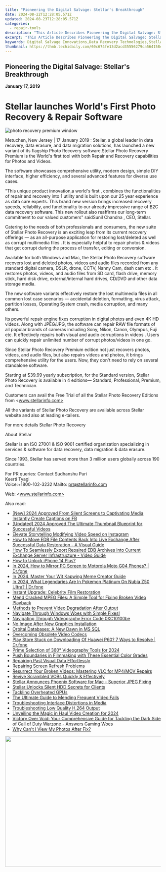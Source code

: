 ```yaml
---
title: "Pioneering the Digital Salvage: Stellar's Breakthrough"
date: 2024-08-22T12:28:05.571Z
updated: 2024-08-23T12:28:05.571Z
categories:
  - repair-tools
description: "This Article Describes Pioneering the Digital Salvage: Stellar's Breakthrough"
excerpt: "This Article Describes Pioneering the Digital Salvage: Stellar's Breakthrough"
keywords: Digital Salvage Innovations,Data Recovery Technologies,Stellar Tech Breakthroughs,Next-Gen Digital Recovery Solutions,Revolutionizing Data Retrieval,Stellar's Digital Forensics Advances,Breakthroughs in Data Salvage Techniques
thumbnail: https://thmb.techidaily.com/60c674fe13d2acd35556279ca564158ce88f6acfb541643cb5f48b7273c16f81.jpg
---
```


## Pioneering the Digital Salvage: Stellar's Breakthrough

**January 17, 2019**

# **Stellar launches World's First Photo Recovery & Repair Software**

![photo recovery premium window](https://www.stellarinfo.com/image/catalog/stellar_boxs/photo-recovery-premium-window.png)

 Metuchen, New Jersey | 17 January 2019 : Stellar, a global leader in data recovery, data erasure, and data migration solutions, has launched a new variant of its flagship Photo Recovery software.Stellar Photo Recovery Premium is the World's first tool with both Repair and Recovery capabilities for Photos and Videos.

 The software showcases comprehensive utility, modern design, simple DIY interface, higher efficiency, and several advanced features for diverse use cases.

 "This unique product innovation,a world's first , combines the functionalities of repair and recovery into 1 utility and is built upon our 25 year experience as data care experts. This brand new version brings increased recovery speeds, reliability, and functionality to our already impressive range of B2C data recovery software. This new rollout also reaffirms our long-term commitment to our valued customers" saidSunil Chandna , CEO, Stellar.

 Catering to the needs of both professionals and consumers, the new suite of Stellar Photo Recovery is an exciting leap from its current recovery offerings — as an all-purpose application for restoring lost/deleted as well as corrupt multimedia files . It is especially helpful to repair photos & videos that get corrupt during the process of transfer, editing or conversion.

 Available for both Windows and Mac, the Stellar Photo Recovery software recovers lost and deleted photos, videos and audio files recorded from any standard digital camera, DSLR, drone, CCTV, Nanny Cam, dash cam etc . It restores photos, videos, and audio files from SD card, flash drive, memory stick, hard disk drive, external/internal hard drives, CD/DVD and other data storage media.

 The new software variants effectively restore the lost multimedia files in all common lost case scenarios — accidental deletion, formatting, virus attack, partition losses, Operating System crash, media corruption, and many others.

 Its powerful repair engine fixes corruption in digital photos and even 4K HD videos. Along with JPEG/JPG, the software can repair RAW file formats of all popular brands of cameras including Sony, Nikon, Canon, Olympus, Fuji etc. It effectively repairs both visual and audio corruptions in videos . Users can quickly repair unlimited number of corrupt photos/videos in one go.

 Since Stellar Photo Recovery Premium edition not just recovers photos, videos, and audio files, but also repairs videos and photos, it brings comprehensive utility for the users. Now, they don't need to rely on several standalone software.

 Starting at $39.99 yearly subscription, for the Standard version, Stellar Photo Recovery is available in 4 editions— Standard, Professional, Premium, and Technician.

Customers can avail the Free Trial of all the Stellar Photo Recovery Editions from <www.stellarinfo.com>

 All the variants of Stellar Photo Recovery are available across Stellar website and also at leading e-tailers.

 For more details Stellar Photo Recovery

 About Stellar

 Stellar is an ISO 27001 & ISO 9001 certified organization specializing in services & software for data recovery, data migration & data erasure.

 Since 1993, Stellar has served more than 3 million users globally across 190 countries.

For PR queries:
Contact
 Sudhanshu Puri  
 Keerti Tyagi  
 Voice:+1800-102-3232
 Mailto: <pr@stellarinfo.com>

 Web: <www.stellarinfo.com>


<ins class="adsbygoogle"
     style="display:block"
     data-ad-format="autorelaxed"
     data-ad-client="ca-pub-7571918770474297"
     data-ad-slot="1223367746"></ins>



<ins class="adsbygoogle"
     style="display:block"
     data-ad-client="ca-pub-7571918770474297"
     data-ad-slot="8358498916"
     data-ad-format="auto"
     data-full-width-responsive="true"></ins>



<span class="atpl-alsoreadstyle">Also read:</span>
<div><ul>
<li><a href="https://facebook-clips.techidaily.com/new-2024-approved-from-silent-screens-to-captivating-media-instantly-create-captions-on-fb/"><u>[New] 2024 Approved  From Silent Screens to Captivating Media  Instantly Create Captions on FB</u></a></li>
<li><a href="https://youtube-sure.techidaily.com/ed-2024-approved-the-ultimate-thumbnail-blueprint-for-successful-videos/"><u>[Updated] 2024 Approved  The Ultimate Thumbnail Blueprint for Successful Videos</u></a></li>
<li><a href="https://extra-lessons.techidaily.com/elevate-storytelling-modifying-video-speed-on-instagram/"><u>Elevate Storytelling  Modifying Video Speed on Instagram</u></a></li>
<li><a href="https://data-wizards.techidaily.com/how-to-move-edb-file-contents-back-into-live-exchange-after-successful-data-restoration-a-visual-guide/"><u>How to Move EDB File Contents Back Into Live Exchange After Successful Data Restoration - A Visual Guide</u></a></li>
<li><a href="https://data-wizards.techidaily.com/how-to-seamlessly-export-repaired-edb-archives-into-current-exchange-server-infrastructure-video-guide/"><u>How To Seamlessly Export Repaired EDB Archives Into Current Exchange Server Infrastructure - Video Guide</u></a></li>
<li><a href="https://ios-unlock.techidaily.com/how-to-unlock-iphone-14-plus-by-drfone-ios/"><u>How to Unlock iPhone 14 Plus?</u></a></li>
<li><a href="https://screen-mirror.techidaily.com/in-2024-how-to-mirror-pc-screen-to-motorola-moto-g04-phones-drfone-by-drfone-android/"><u>In 2024, How to Mirror PC Screen to Motorola Moto G04 Phones? | Dr.fone</u></a></li>
<li><a href="https://extra-guidance.techidaily.com/in-2024-master-your-wit-kapwing-meme-creator-guide/"><u>In 2024, Master Your Wit  Kapwing Meme Creator Guide</u></a></li>
<li><a href="https://pokemon-go-android.techidaily.com/in-2024-what-legendaries-are-in-pokemon-platinum-on-nubia-z50-ultra-drfone-by-drfone-virtual-android/"><u>In 2024, What Legendaries Are In Pokemon Platinum On Nubia Z50 Ultra? | Dr.fone</u></a></li>
<li><a href="https://data-wizards.techidaily.com/instant-upgrade-celebrity-film-restoration/"><u>Instant Upgrade: Celebrity Film Restoration</u></a></li>
<li><a href="https://data-wizards.techidaily.com/mend-cracked-mpeg-files-a-simple-tool-for-fixing-broken-video-playback/"><u>Mend Cracked MPEG Files: A Simple Tool for Fixing Broken Video Playback</u></a></li>
<li><a href="https://data-wizards.techidaily.com/methods-to-prevent-video-degradation-after-output/"><u>Methods to Prevent Video Degradation After Output</u></a></li>
<li><a href="https://win11.techidaily.com/1719271419179-navigate-through-windows-woes-with-simple-fixes/"><u>Navigate Through Windows Woes with Simple Fixes!</u></a></li>
<li><a href="https://data-wizards.techidaily.com/navigating-through-videography-error-code-0xc10100be/"><u>Navigating Through Videography Error Code 0XC10100be</u></a></li>
<li><a href="https://network-issues.techidaily.com/no-image-after-new-graphics-installation/"><u>No Image After New Graphics Installation</u></a></li>
<li><a href="https://data-wizards.techidaily.com/orbital-databases-a-new-dawn-in-ms-sql/"><u>Orbital Databases: A New Dawn in MS SQL</u></a></li>
<li><a href="https://data-wizards.techidaily.com/overcoming-obsolete-video-codecs/"><u>Overcoming Obsolete Video Codecs</u></a></li>
<li><a href="https://fix-guide.techidaily.com/play-store-stuck-on-downloading-of-huawei-p60-7-ways-to-resolve-drfone-by-drfone-fix-android-problems-fix-android-problems/"><u>Play Store Stuck on Downloading Of Huawei P60? 7 Ways to Resolve | Dr.fone</u></a></li>
<li><a href="https://extra-approaches.techidaily.com/prime-selection-of-360-videography-tools-for-2024/"><u>Prime Selection of 360° Videography Tools for 2024</u></a></li>
<li><a href="https://extra-lessons.techidaily.com/push-boundaries-in-filmmaking-with-these-essential-color-grades/"><u>Push Boundaries in Filmmaking with These Essential Color Grades</u></a></li>
<li><a href="https://data-wizards.techidaily.com/repairing-past-visual-data-effortlessly/"><u>Repairing Past Visual Data Effortlessly</u></a></li>
<li><a href="https://data-wizards.techidaily.com/repairing-screen-refresh-problems/"><u>Repairing Screen Refresh Problems</u></a></li>
<li><a href="https://data-wizards.techidaily.com/resurrect-your-broken-videos-mastering-vlc-for-mp4mov-repairs/"><u>Resurrect Your Broken Videos: Mastering VLC for MP4/MOV Repairs</u></a></li>
<li><a href="https://data-wizards.techidaily.com/revive-scrambled-vobs-quickly-and-effectively/"><u>Revive Scrambled VOBs Quickly & Effectively</u></a></li>
<li><a href="https://data-wizards.techidaily.com/stellar-announces-phoenix-software-for-mac-superior-jpeg-fixing/"><u>Stellar Announces Phoenix Software for Mac - Superior JPEG Fixing</u></a></li>
<li><a href="https://data-wizards.techidaily.com/stellar-unlocks-silent-hdd-secrets-for-clients/"><u>Stellar Unlocks Silent HDD Secrets for Clients</u></a></li>
<li><a href="https://data-wizards.techidaily.com/tackling-overheated-gpus/"><u>Tackling Overheated GPUs</u></a></li>
<li><a href="https://data-wizards.techidaily.com/the-ultimate-guide-to-mending-frequent-video-fails/"><u>The Ultimate Guide to Mending Frequent Video Fails</u></a></li>
<li><a href="https://data-wizards.techidaily.com/troubleshooting-interlace-distortions-in-media/"><u>Troubleshooting Interlace Distortions in Media</u></a></li>
<li><a href="https://data-wizards.techidaily.com/troubleshooting-low-quality-h264-output/"><u>Troubleshooting Low Quality H.264 Output</u></a></li>
<li><a href="https://some-guidance.techidaily.com/unveiling-the-magic-in-haul-video-creation-for-2024/"><u>Unveiling the Magic in Haul Video Creation for 2024</u></a></li>
<li><a href="https://win-solutions.techidaily.com/victory-over-void-your-comprehensive-guide-for-tackling-the-dark-side-of-call-of-duty-warzone-answers-gaming-woes/"><u>Victory Over Void: Your Comprehensive Guide for Tackling the Dark Side of Call of Duty Warzone - Answers Gaming Woes</u></a></li>
<li><a href="https://data-wizards.techidaily.com/why-cant-i-view-my-photos-after-fix/"><u>Why Can't I View My Photos After Fix?</u></a></li>
</ul></div>

<!-- affiliate ads begin -->
<a href="https://parisrhonecom.sjv.io/c/5597632/1896607/21553" target="_top" id="1896607"><img src="//a.impactradius-go.com/display-ad/21553-1896607" border="0" alt="" width="750" height="422"/></a><img height="0" width="0" src="https://imp.pxf.io/i/5597632/1896607/21553" style="position:absolute;visibility:hidden;" border="0" />
<!-- affiliate ads end -->